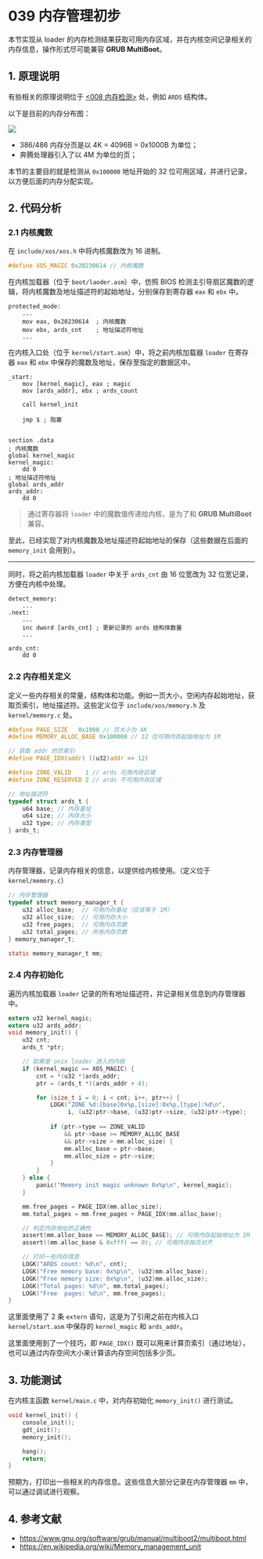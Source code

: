 # 039 内存管理初步

本节实现从 loader 的内存检测结果获取可用内存区域，并在内核空间记录相关的内存信息，操作形式尽可能兼容 **GRUB MultiBoot**。

## 1. 原理说明

有些相关的原理说明位于 [<008 内存检测>](../01_bootloader/008_detect_memort.md) 处，例如 `ARDS` 结构体。

以下是目前的内存分布图：

![](./images/memory_map_01.drawio.svg)

- 386/486 内存分页是以 4K = 4096B = 0x1000B 为单位；
- 奔腾处理器引入了以 4M 为单位的页；

本节的主要目的就是检测从 `0x100000` 地址开始的 32 位可用区域，并进行记录，以方便后面的内存分配实现。

## 2. 代码分析

### 2.1 内核魔数

在 `include/xos/xos.h` 中将内核魔数改为 16 进制。

```c
#define XOS_MAGIC 0x20230614 // 内核魔数
```

在内核加载器（位于 `boot/laoder.asm`）中，仿照 BIOS 检测主引导扇区魔数的逻辑，将内核魔数及地址描述符的起始地址，分别保存到寄存器 `eax` 和 `ebx` 中。

```x86asm
protected_mode:
    ...
    mov eax, 0x20230614  ; 内核魔数
    mov ebx, ards_cnt    ; 地址描述符地址
    ...
```

在内核入口处（位于 `kernel/start.asm`）中，将之前内核加载器 `loader` 在寄存器 `eax` 和 `ebx` 中保存的魔数及地址，保存至指定的数据区中。

```x86asm
_start:
    mov [kernel_magic], eax ; magic
    mov [ards_addr], ebx ; ards_count

    call kernel_init

    jmp $ ; 阻塞


section .data
; 内核魔数
global kernel_magic
kernel_magic:
    dd 0
; 地址描述符地址
global ards_addr
ards_addr:
    dd 0
```

>通过寄存器将 `loader` 中的魔数值传递给内核，是为了和 **GRUB MultiBoot** 兼容。

至此，已经实现了对内核魔数及地址描述符起始地址的保存（这些数据在后面的 `memory_init` 会用到）。

---

同时，将之前内核加载器 `loader` 中关于 `ards_cnt` 由 16 位宽改为 32 位宽记录，方便在内核中处理。

```x86asm
detect_memory:
    ...
.next:
    ...
    inc dword [ards_cnt] ; 更新记录的 ards 结构体数量
    ...

ards_cnt:
    dd 0
```

### 2.2 内存相关定义

定义一些内存相关的常量，结构体和功能。例如一页大小，空闲内存起始地址，获取页索引，地址描述符。这些定义位于 `include/xos/memory.h` 及 `kernel/memory.c` 处。

```c
#define PAGE_SIZE   0x1000 // 页大小为 4K
#define MEMORY_ALLOC_BASE 0x100000 // 32 位可用内存起始地址为 1M

// 获取 addr 的页索引
#define PAGE_IDX(addr) ((u32)addr >> 12) 

#define ZONE_VALID    1 // ards 可用内存区域
#define ZONE_RESERVED 2 // ards 不可用内存区域

// 地址描述符
typedef struct ards_t {
    u64 base; // 内存基址
    u64 size; // 内存大小
    u32 type; // 内存类型
} ards_t;
```

### 2.3 内存管理器

内存管理器，记录内存相关的信息，以提供给内核使用。（定义位于 `kernel/memory.c`）

```c
// 内存管理器
typedef struct memory_manager_t {
    u32 alloc_base;  // 可用内存基址（应该等于 1M）
    u32 alloc_size;  // 可用内存大小
    u32 free_pages;  // 可用内存页数
    u32 total_pages; // 所有内存页数
} memory_manager_t;

static memory_manager_t mm;
```

### 2.4 内存初始化

遍历内核加载器 `loader` 记录的所有地址描述符，并记录相关信息到内存管理器中。

```c
extern u32 kernel_magic;
extern u32 ards_addr;
void memory_init() {
    u32 cnt;
    ards_t *ptr;

    // 如果是 onix loader 进入的内核
    if (kernel_magic == XOS_MAGIC) {
        cnt = *(u32 *)ards_addr;
        ptr = (ards_t *)(ards_addr + 4);

        for (size_t i = 0; i < cnt; i++, ptr++) {
            LOGK("ZONE %d:[base]0x%p,[size]:0x%p,[type]:%d\n",
                 i, (u32)ptr->base, (u32)ptr->size, (u32)ptr->type);
            
            if (ptr->type == ZONE_VALID 
                && ptr->base >= MEMORY_ALLOC_BASE 
                && ptr->size > mm.alloc_size) {
                mm.alloc_base = ptr->base;
                mm.alloc_size = ptr->size;
            }
        }
    } else {
        panic("Memory init magic unknown 0x%p\n", kernel_magic);
    }

    mm.free_pages = PAGE_IDX(mm.alloc_size);
    mm.total_pages = mm.free_pages + PAGE_IDX(mm.alloc_base);

    // 判定内存地址的正确性
    assert(mm.alloc_base == MEMORY_ALLOC_BASE); // 可用内存起始地址为 1M
    assert((mm.alloc_base & 0xfff) == 0); // 可用内存按页对齐

    // 打印一些内存信息
    LOGK("ARDS count: %d\n", cnt);
    LOGK("Free memory base: 0x%p\n", (u32)mm.alloc_base);
    LOGK("Free memory size: 0x%p\n", (u32)mm.alloc_size);
    LOGK("Total pages: %d\n", mm.total_pages);
    LOGK("Free  pages: %d\n", mm.free_pages);
}
```

这里面使用了 2 条 `extern` 语句，这是为了引用之前在内核入口 `kernel/start.asm` 中保存的 `kernel_magic` 和 `ards_addr`。

这里面使用到了一个技巧，即 `PAGE_IDX()` 既可以用来计算页索引（通过地址），也可以通过内存空间大小来计算该内存空间包括多少页。

## 3. 功能测试

在内核主函数 `kernel/main.c` 中，对内存初始化 `memory_init()` 进行测试。

```c
void kernel_init() {
    console_init();
    gdt_init();
    memory_init();

    hang();
    return;
}
```

预期为，打印出一些相关的内存信息。这些信息大部分记录在内存管理器 `mm` 中，可以通过调试进行观察。

## 4. 参考文献

- <https://www.gnu.org/software/grub/manual/multiboot2/multiboot.html>
- <https://en.wikipedia.org/wiki/Memory_management_unit>